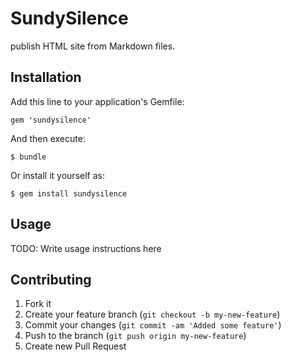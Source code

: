 # SundySilence

publish HTML site from Markdown files.

## Installation

Add this line to your application's Gemfile:

    gem 'sundysilence'

And then execute:

    $ bundle

Or install it yourself as:

    $ gem install sundysilence

## Usage

TODO: Write usage instructions here

## Contributing

1. Fork it
2. Create your feature branch (`git checkout -b my-new-feature`)
3. Commit your changes (`git commit -am 'Added some feature'`)
4. Push to the branch (`git push origin my-new-feature`)
5. Create new Pull Request
